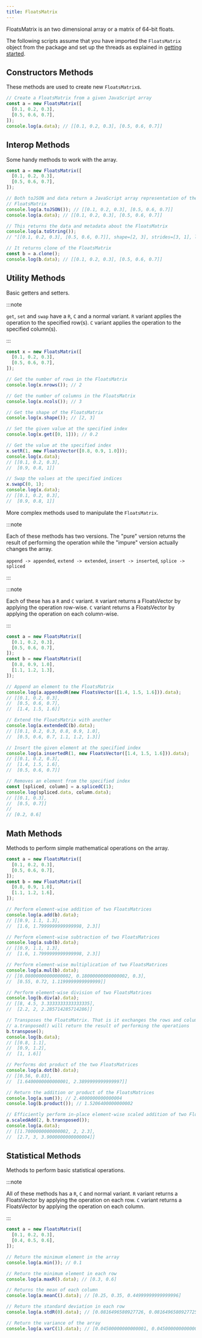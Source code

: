 ```yaml
---
title: FloatsMatrix
---
```


FloatsMatrix is an two dimensional array or a matrix of 64-bit floats.

The following scripts assume that you have imported the `FloatsMatrix` object
from the package and set up the threads as explained in [getting started](../).

## Constructors Methods

These methods are used to create new `FloatsMatrix`s.

```js
// Create a FloatsMatrix from a given JavaScript array
const a = new FloatsMatrix([
  [0.1, 0.2, 0.3],
  [0.5, 0.6, 0.7],
]);
console.log(a.data); // [[0.1, 0.2, 0.3], [0.5, 0.6, 0.7]]
```

## Interop Methods

Some handy methods to work with the array.

```js
const a = new FloatsMatrix([
  [0.1, 0.2, 0.3],
  [0.5, 0.6, 0.7],
]);

// Both toJSON and data return a JavaScript array representation of the
// FloatsMatrix
console.log(a.toJSON()); // [[0.1, 0.2, 0.3], [0.5, 0.6, 0.7]]
console.log(a.data); // [[0.1, 0.2, 0.3], [0.5, 0.6, 0.7]]

// This returns the data and metadata about the FloatsMatrix
console.log(a.toString());
// "[[0.1, 0.2, 0.3], [0.5, 0.6, 0.7]], shape=[2, 3], strides=[3, 1], layout=Cc (0x5), const ndim=2"

// It returns clone of the FloatsMatrix
const b = a.clone();
console.log(b.data); // [[0.1, 0.2, 0.3], [0.5, 0.6, 0.7]]
```

## Utility Methods

Basic getters and setters.

:::note

`get`, `set` and `swap` have a `R`, `C` and a normal variant. `R` variant
applies the operation to the specified row(s). `C` variant applies the operation
to the specified column(s).

:::

```js
const x = new FloatsMatrix([
  [0.1, 0.2, 0.3],
  [0.5, 0.6, 0.7],
]);

// Get the number of rows in the FloatsMatrix
console.log(x.nrows()); // 2

// Get the number of columns in the FloatsMatrix
console.log(x.ncols()); // 3

// Get the shape of the FloatsMatrix
console.log(x.shape()); // [2, 3]

// Set the given value at the specified index
console.log(x.get([0, 1])); // 0.2

// Get the value at the specified index
x.setR(1, new FloatsVector([0.8, 0.9, 1.0]));
console.log(x.data);
// [[0.1, 0.2, 0.3],
//  [0.9, 0.8, 1]]

// Swap the values at the specified indices
x.swapC(0, 1);
console.log(x.data);
// [[0.1, 0.2, 0.3],
//  [0.9, 0.8, 1]]
```

More complex methods used to manipulate the `FloatsMatrix`.

:::note

Each of these methods has two versions. The "pure" version returns the result of
performing the operation while the "impure" version actually changes the array.

`append -> appended`,
`extend -> extended`,
`insert -> inserted`,
`splice -> spliced`

:::

:::note

Each of these has a `R` and `C` variant. `R` variant returns a FloatsVector by
applying the operation row-wise. `C` variant returns a FloatsVector by applying
the operation on each column-wise.

:::

```js
const a = new FloatsMatrix([
  [0.1, 0.2, 0.3],
  [0.5, 0.6, 0.7],
]);
const b = new FloatsMatrix([
  [0.8, 0.9, 1.0],
  [1.1, 1.2, 1.3],
]);

// Append an element to the FloatsMatrix
console.log(a.appendedR(new FloatsVector([1.4, 1.5, 1.6])).data);
// [[0.1, 0.2, 0.3],
//  [0.5, 0.6, 0.7],
//  [1.4, 1.5, 1.6]]

// Extend the FloatsMatrix with another
console.log(a.extendedC(b).data);
// [[0.1, 0.2, 0.3, 0.8, 0.9, 1.0],
//  [0.5, 0.6, 0.7, 1.1, 1.2, 1.3]]

// Insert the given element at the specified index
console.log(a.insertedR(1, new FloatsVector([1.4, 1.5, 1.6])).data);
// [[0.1, 0.2, 0.3],
//  [1.4, 1.5, 1.6],
//  [0.5, 0.6, 0.7]]

// Removes an element from the specified index
const [spliced, column] = a.splicedC(1);
console.log(spliced.data, column.data);
// [[0.1, 0.3],
//  [0.5, 0.7]]
//
// [0.2, 0.6]
```

## Math Methods

Methods to perform simple mathematical operations on the array.

```js
const a = new FloatsMatrix([
  [0.1, 0.2, 0.3],
  [0.5, 0.6, 0.7],
]);
const b = new FloatsMatrix([
  [0.8, 0.9, 1.0],
  [1.1, 1.2, 1.6],
]);

// Perform element-wise addition of two FloatsMatrices
console.log(a.add(b).data);
// [[0.9, 1.1, 1.3],
//  [1.6, 1.7999999999999998, 2.3]]

// Perform element-wise subtraction of two FloatsMatrices
console.log(a.sub(b).data);
// [[0.9, 1.1, 1.3],
//  [1.6, 1.7999999999999998, 2.3]]

// Perform element-wise multiplication of two FloatsMatrices
console.log(a.mul(b).data);
// [[0.08000000000000002, 0.18000000000000002, 0.3],
//  [0.55, 0.72, 1.1199999999999999]]

// Perform element-wise division of two FloatsMatrices
console.log(b.div(a).data);
// [[8, 4.5, 3.3333333333333335],
//  [2.2, 2, 2.285714285714286]]

// Transposes the FloatsMatrix. That is it exchanges the rows and columns.
// a.tranposed() will return the result of performing the operations
b.transpose();
console.log(b.data);
// [[0.8, 1.1],
//  [0.9, 1.2],
//  [1, 1.6]]

// Performs dot product of the two FloatsMatrices
console.log(a.dot(b).data);
// [[0.56, 0.83],
//  [1.6400000000000001, 2.3899999999999997]]

// Return the addition or product of the FloatsMatrices
console.log(a.sum()); // 2.4000000000000004
console.log(b.product()); // 1.5206400000000002

// Efficiently perform in-place element-wise scaled addition of two FloatsMatrices
a.scaledAdd(2, b.transposed());
console.log(a.data);
// [[1.7000000000000002, 2, 2.3],
//  [2.7, 3, 3.9000000000000004]]
```

## Statistical Methods

Methods to perform basic statistical operations.

:::note

All of these methods has a `R`, `C` and normal variant. `R` variant returns a
FloatsVector by applying the operation on each row. `C` variant returns a
FloatsVector by applying the operation on each column.

:::

```js
const a = new FloatsMatrix([
  [0.1, 0.2, 0.3],
  [0.4, 0.5, 0.6],
]);

// Return the minimum element in the array
console.log(a.min()); // 0.1

// Return the minimum element in each row
console.log(a.maxR().data); // [0.3, 0.6]

// Returns the mean of each column
console.log(a.meanC().data); // [0.25, 0.35, 0.44999999999999996]

// Return the standard deviation in each row
console.log(a.stdR(0).data); // [0.0816496580927726, 0.08164965809277258]

// Return the variance of the array
console.log(a.varC(1).data); // [0.04500000000000001, 0.045000000000000005, 0.045000000000000005]
```
